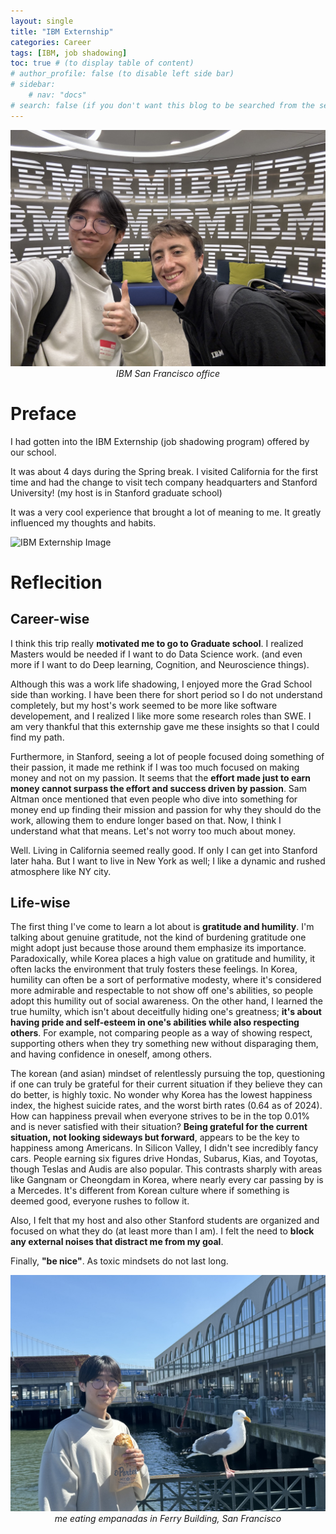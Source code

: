 ```yaml
---
layout: single
title: "IBM Externship"
categories: Career
tags: [IBM, job shadowing]
toc: true # (to display table of content)
# author_profile: false (to disable left side bar)
# sidebar:
    # nav: "docs"
# search: false (if you don't want this blog to be searched from the search bar)
---
```


<img src="/images/2024-03-24/ibm.jpg" alt="IBM Externship Image">
<span style="display: block; text-align: center; font-style: italic;">IBM San Francisco office</span>


# Preface
I had gotten into the IBM Externship (job shadowing program) offered by our school.

It was about 4 days during the Spring break. I visited California for the first time and had the change to visit tech company headquarters and Stanford University! (my host is in Stanford graduate school)

It was a very cool experience that brought a lot of meaning to me. It greatly influenced my thoughts and habits.

<img src="/images/2024-03-24/giphy.gif" alt="IBM Externship Image">

# Reflecition

## Career-wise
I think this trip really **motivated me to go to Graduate school**. I realized Masters would be needed if I want to do Data Science work. (and even more if I want to do Deep learning, Cognition, and Neuroscience things).

Although this was a work life shadowing, I enjoyed more the Grad School side than working. I have been there for short period so I do not understand completely, but my host's work seemed to be more like software developement, and I realized I like more some research roles than SWE. I am very thankful that this externship gave me these insights so that I could find my path. 

Furthermore, in Stanford, seeing a lot of people focused doing something of their passion, it made me rethink if I was too much focused on making money and not on my passion. It seems that the **effort made just to earn money cannot surpass the effort and success driven by passion**. Sam Altman once mentioned that even people who dive into something for money end up finding their mission and passion for why they should do the work, allowing them to endure longer based on that. Now, I think I understand what that means. Let's not worry too much about money.

Well. Living in California seemed really good. If only I can get into Stanford later haha. But I want to live in New York as well; I like a dynamic and rushed atmosphere like NY city.


## Life-wise

The first thing I've come to learn a lot about is **gratitude and humility**. I'm talking about genuine gratitude, not the kind of burdening gratitude one might adopt just because those around them emphasize its importance. Paradoxically, while Korea places a high value on gratitude and humility, it often lacks the environment that truly fosters these feelings. In Korea, humility can often be a sort of performative modesty, where it's considered more admirable and respectable to not show off one's abilities, so people adopt this humility out of social awareness. On the other hand, I learned the true humilty, which isn't about deceitfully hiding one's greatness; **it's about having pride and self-esteem in one's abilities while also respecting others**. For example, not comparing people as a way of showing respect, supporting others when they try something new without disparaging them, and having confidence in oneself, among others.

The korean (and asian) mindset of relentlessly pursuing the top, questioning if one can truly be grateful for their current situation if they believe they can do better, is highly toxic. No wonder why  Korea has the lowest happiness index, the highest suicide rates, and the worst birth rates (0.64 as of 2024). How can happiness prevail when everyone strives to be in the top 0.01% and is never satisfied with their situation? **Being grateful for the current situation, not looking sideways but forward**, appears to be the key to happiness among Americans. In Silicon Valley, I didn't see incredibly fancy cars. People earning six figures drive Hondas, Subarus, Kias, and Toyotas, though Teslas and Audis are also popular. This contrasts sharply with areas like Gangnam or Cheongdam in Korea, where nearly every car passing by is a Mercedes. It's different from Korean culture where if something is deemed good, everyone rushes to follow it.

Also, I felt that my host and also other Stanford students are organized and focused on what they do (at least more than I am). I felt the need to **block any external noises that distract me from my goal**.

Finally, **"be nice"**. As toxic mindsets do not last long. 

<img src="/images/2024-03-24/me.jpg" alt="image of me">
<span style="display: block; text-align: center; font-style: italic;">me eating empanadas in Ferry Building, San Francisco</span>
